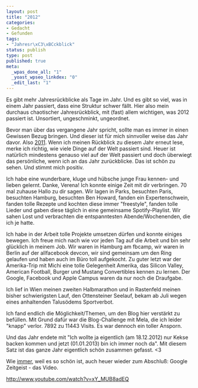 ```yaml
--- 
layout: post
title: "2012"
categories: 
- Gedacht
- Gefunden
tags: 
- "Jahresr\xC3\xBCckblick"
status: publish
type: post
published: true
meta: 
  _wpas_done_all: "1"
  _yoast_wpseo_linkdex: "0"
  _edit_last: "1"
---
```

Es gibt mehr Jahresrückblicke als Tage im Jahr. Und es gibt so viel, was in einem Jahr passiert, dass eine Struktur schwer fällt. Hier also mein durchaus chaotischer Jahresrückblick, mit (fast) allem wichtigen, was 2012 passiert ist. Unsortiert, ungeschminkt, ungeordnet.
<!--more-->

Bevor man über das vergangene Jahr spricht, sollte man es immer in einen Gewissen Bezug bringen. Und dieser ist für mich sinnvoller weise das Jahr davor. Also <a title="2011" href="http://johannes.nagl.name/2011/jahresrueckblick-2011/">2011</a>. Wenn ich meinen Rückblick zu diesem Jahr erneut lese, merke ich richtig, wie viele Dinge auf der Welt passiert sind. Heuer ist natürlich mindestens genauso viel auf der Welt passiert und doch überwiegt das persönliche, wenn ich an das Jahr zurückblicke. Das ist schön zu sehen. Und stimmt mich positiv.

Ich habe eine wunderbare, kluge und hübsche junge Frau kennen- und lieben gelernt. Danke, Verena! Ich konnte einige Zeit mit dir verbringen. 70 mal zuhause Hallo zu dir sagen. Wir lagen in Parks, besuchten Paris, besuchten Hamburg, besuchten Ben Howard, fanden ein Expertenschwein, fanden tolle Rezepte und kochten diese immer "freestyle", fanden tolle Lieder und gaben diese täglich in eine gemeinsame Spotify-Playlist. Wir sahen Lost und verbrachten die entspanntesten Abende/Wochenenden, die ich je hatte.

Ich habe in der Arbeit tolle Projekte umsetzen dürfen und konnte einiges bewegen. Ich freue mich nach wie vor jeden Tag auf die Arbeit und bin sehr glücklich in meinem Job. Wir waren in Hamburg am fbcamp, wir waren in Berlin auf der allfacebook devcon, wir sind gemeinsam um den Ring gelaufen und haben auch im Büro toll aufgekocht. Zu guter letzt war der Amerika-Trip mit Michi eine tolle Gelegenheit Amerika, das Silicon Valley, American Football, Burger und Mustang Convertibles kennen zu lernen. Der Google, Facebook und Apple Campus waren da nur noch die Draufgabe.

Ich lief in Wien meinen zweiten Halbmarathon und in Rastenfeld meinen bisher schwierigsten Lauf, den Ottensteiner Seelauf, bekam ab Juli wegen eines anhaltenden Talusödems Sportverbot.

Ich fand endlich die Möglichkeit/Themen, um den Blog hier verstärkt zu befüllen. Mit Grund dafür war die Blog-Challenge mit Mela, die ich leider "knapp" verlor. 7892 zu 11443 Visits. Es war dennoch ein toller Ansporn.

Und das Jahr endete mit "Ich wollte ja eigentlich (am 18.12.2012) nur Kekse backen kommen und jetzt (01.01.2013) bin ich immer noch da". Mit diesem Satz ist das ganze Jahr eigentlich schön zusammen gefasst. &lt;3

Wie <a href="http://johannes.nagl.name/2011/jahresrueckblick-2011/">immer</a>, weil es so schön ist, auch heuer wieder zum Abschluß: Google Zeitgeist - das Video.

http://www.youtube.com/watch?v=xY_MUB8adEQ
